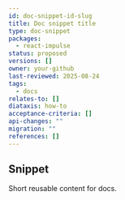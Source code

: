 ```yaml
---
id: doc-snippet-id-slug
title: Doc snippet title
type: doc-snippet
packages:
  - react-impulse
status: proposed
versions: []
owner: your-github
last-reviewed: 2025-08-24
tags:
  - docs
relates-to: []
diataxis: how-to
acceptance-criteria: []
api-changes: ""
migration: ""
references: []
---
```


## Snippet

Short reusable content for docs.

